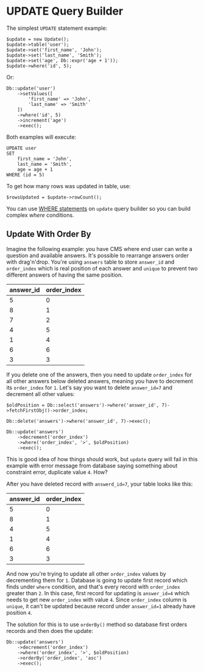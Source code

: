 # UPDATE Query Builder

The simplest `UPDATE` statement example:

```
$update = new Update();
$update->table('user');
$update->set('first_name', 'John');
$update->set('last_name', 'Smith');
$update->set('age', Db::expr('age + 1'));
$update->where('id', 5);
```

Or:

```
Db::update('user')
	->setValues([
		'first_name' => 'John',
		'last_name' => 'Smith'
	])
	->where('id', 5)
	->increment('age')
	->exec();
```

Both examples will execute:

```
UPDATE user
SET
	first_name = 'John',
	last_name = 'Smith',
	age = age + 1
WHERE (id = 5)
```

To get how many rows was updated in table, use:

```
$rowsUpdated = $update->rowCount();
```

You can use [WHERE statements](where.md) on `update` query builder so you can build complex *where* conditions.

## Update With Order By

Imagine the following example: you have CMS where end user can write a question and available answers. It's possible to
rearrange answers order with drag'n'drop. You're using `answers` table to store `answer_id` and `order_index` which is
real position of each answer and `unique` to prevent two different answers of having the same position.

| answer_id | order_index |
| --- | --- |
| 5 | 0 |
| 8 | 1 |
| 7 | 2 |
| 4 | 5 |
| 1 | 4 |
| 6 | 6 |
| 3 | 3 |

If you delete one of the answers, then you need to update `order_index` for all other answers below deleted answers,
meaning you have to decrement its `order_index` for `1`. Let's say you want to delete `answer_id=7` and decrement all
other values:

```
$oldPosition = Db::select('answers')->where('answer_id', 7)->fetchFirstObj()->order_index;

Db::delete('answers')->where('answer_id', 7)->exec();

Db::update('answers')
	->decrement('order_index')
	->where('order_index', '>', $oldPosition)
	->exec();
```

This is good idea of how things should work, but `update` query will fail in this example with error message from
database saying something about constraint error, duplicate value `4`. How?

After you have deleted record with `answerd_id=7`, your table looks like this:

| answer_id | order_index |
| --- | --- |
| 5 | 0 |
| 8 | 1 |
| 4 | 5 |
| 1 | 4 |
| 6 | 6 |
| 3 | 3 |

And now you're trying to update all other `order_index` values by decrementing them for `1`. Database is going to update
first record which finds under `where` condition, and that's every record with `order_index` greater than `2`. In this
case, first record for updating is `answer_id=4` which needs to get new `order_index` with value `4`. Since `order_index`
column is `unique`, it can't be updated because record under `answer_id=1` already have position `4`.

The solution for this is to use `orderBy()` method so database first orders records and then does the update:

```
Db::update('answers')
	->decrement('order_index')
	->where('order_index', '>', $oldPosition)
	->orderBy('order_index', 'asc')
	->exec();
```
